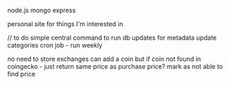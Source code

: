 node.js mongo express

personal site for things I'm interested in

// to do
simple central command to run db updates for metadata
update categories cron job - run weekly

no need to store exchanges
can add a coin
but if coin not found in coingecko - just return same price as purchase price? mark as not able to find price



